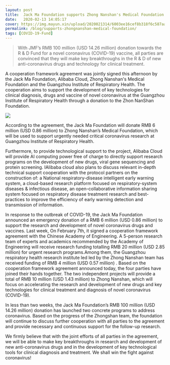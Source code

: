 ```yaml
---
layout: post
title:  Jack Ma Foundation supports Zhong Nanshan's Medical Foundation to accelerate the breakthrough of key technologies for clinical diagnosis of coronavirus
date:   2020-02-13 14:05:17
cover: https://img.mayun.xin/upload/2020021314/6003ee16cef8b318f6c587aad88bc2ee.png
permalink: /blog/supports-zhongnanshan-medical-foundation/
tags: [COVID-19-Fund]
---
```


> With JMF’s RMB 100 million (USD 14.26 million) donation towards the R & D Fund for a novel coronavirus (COVID-19) vaccine, all parties are convinced that they will make key breakthroughs in the R & D of new anti-coronavirus drugs and technology for clinical treatment.

A cooperation framework agreement was jointly signed this afternoon by the Jack Ma Foundation, Alibaba Cloud, Zhong Nanshan's Medical Foundation and the Guangzhou Institute of Respiratory Health. The cooperation aims to support the development of key technologies for clinical diagnosis, drugs and vaccine of novel coronavirus at the Guangzhou Institute of Respiratory Health through a donation to the Zhon NanShan Foundation.

![](https://img.mayun.xin/upload/2020031516/b61fa39947381a7e0bcca38df19dc6b6.jpeg)

According to the agreement, the Jack Ma Foundation will donate RMB 6 million (USD 0.86 million) to Zhong Nanshan’s Medical Foundation, which will be used to support urgently needed critical coronavirus research at Guangzhou Institute of Respiratory Health.

Furthermore, to provide technological support to the project,  Alibaba Cloud will provide AI computing power free of charge to directly support research programs on the development of new drugs, viral gene sequencing and protein screening. IAlibaba cloud also plans to discuss relevant in-depth technical support cooperation with the protocol partners on the construction of: a National respiratory-disease intelligent early warning system, a cloud-based research platform focused on respiratory-system diseases & infectious disease, an open-collaborative information sharing system focused on respiratory disease treatment research and best-practices to improve the efficiency of early warning detection and transmission of information.

In response to the outbreak of COVID-19, the Jack Ma Foundation announced an emergency donation of a RMB 6 million (USD 0.86 million) to support the research and development of novel coronavirus drugs and vaccines. Last week, On February 7th, it signed a cooperation framework agreement with the Chinese Academy of Engineering. A 5-person research team of experts and academics recommended by the Academy of Engineering will receive research funding totalling RMB 20 million (USD 2.85 million) for urgent research programs.Among them, the Guangzhou respiratory health research institute led  led by the Zhong Nanshan team has received funding of RMB 4 million (USD 0.57 million) . Based on the cooperation framework agreement announced today, the four parties have joined their hands together. The two independent projects will provide a total of RMB 10 million (USD 1.43 million) to Zhong Nanshan, which will focus on accelerating the research and development of new drugs and key technologies for clinical treatment and diagnosis of novel coronavirus (COVID-19).

In less than two weeks, the Jack Ma Foundation’s RMB 100 million (USD 14.26 million) donation has launched two concrete programs to address coronavirus. Based on the progress of the Zhongshan team, the foundation will continue to discuss further cooperation with all parties to the agreement and provide necessary and continuous support for the follow-up research.

We firmly believe that with the joint efforts of all parties in the agreement, we will be able to make key breakthroughs in research and  development of new anti-coronavirus drugs and in the development of key technological tools for clinical diagnosis and treatment. We shall win the fight against coronavirus!